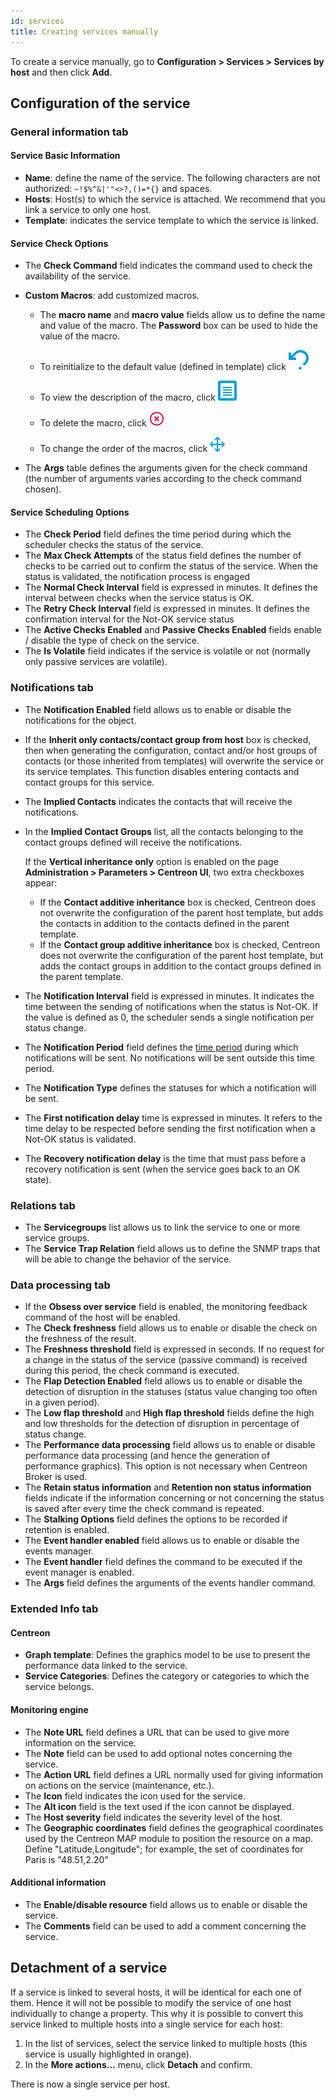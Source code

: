 ```yaml
---
id: services
title: Creating services manually
---
```


To create a service manually, go to **Configuration \> Services > Services by host** and then click **Add**.

## Configuration of the service

### General information tab

#### Service Basic Information

* **Name**: define the name of the service. The following characters are not authorized: `~!$%^&|'"<>?,()=*{}` and spaces.
* **Hosts**: Host(s) to which the service is attached. We recommend that you link a service to only one host.
* **Template**: indicates the service template to which the service is linked.

#### Service Check Options

* The **Check Command** field indicates the command used to check the availability of the service.

* **Custom Macros**: add customized macros.

   - The **macro name** and **macro value** fields allow us to define the name and value of the macro. The **Password** box
can be used to hide the value of the macro.

   - To reinitialize to the default value (defined in template) click ![image](../../assets/configuration/common/undo.png#thumbnail1)

   - To view the description of the macro, click ![image](../../assets/configuration/common/description.png#thumbnail1)

   - To delete the macro, click ![image](../../assets/configuration/common/delete.png#thumbnail1)

   - To change the order of the macros, click ![image](../../assets/configuration/common/move.png#thumbnail1)

* The **Args** table defines the arguments given for the check command (the number of arguments varies according to the
  check command chosen).

#### Service Scheduling Options

* The **Check Period** field defines the time period during which the scheduler checks the status of the service.
* The **Max Check Attempts** of the status field defines the number of checks to be carried out to confirm the status of
  the service. When the status is validated, the notification process is engaged
* The **Normal Check Interval** field is expressed in minutes. It defines the interval between checks when the service status is OK.
* The **Retry Check Interval** field is expressed in minutes. It defines the confirmation interval for the Not-OK service status
* The **Active Checks Enabled** and **Passive Checks Enabled** fields enable / disable the type of check on the service.
* The **Is Volatile** field indicates if the service is volatile or not (normally only passive services are volatile).

### Notifications tab

* The **Notification Enabled** field allows us to enable or disable the notifications for the object.
* If the **Inherit only contacts/contact group from host** box is checked, then when generating the configuration, contact
  and/or host groups of contacts (or those inherited from templates) will overwrite the service or its service
  templates. This function disables entering contacts and contact groups for this service.
* The **Implied Contacts** indicates the contacts that will receive the notifications.
* In the **Implied Contact Groups** list, all the contacts belonging to the contact groups defined will receive the notifications.
  
  If the **Vertical inheritance only** option is enabled on the page **Administration > Parameters > Centreon UI**, two extra checkboxes appear:

    * If the **Contact additive inheritance** box is checked, Centreon does not overwrite the configuration of the parent host template, but adds the contacts in addition to the contacts defined in the parent template.
    * If the **Contact group additive inheritance** box is checked, Centreon does not overwrite the configuration of the parent host template, but adds the contact groups in addition to the contact groups defined in the parent template.

* The **Notification Interval** field is expressed in minutes. It indicates the time between the sending of notifications
  when the status is Not-OK. If the value is defined as 0, the scheduler sends a single notification per status change.
* The **Notification Period** field defines the [time period](../basic-objects/timeperiods.md) during which notifications will be sent. No notifications will be sent outside this time period.
* The **Notification Type** defines the statuses for which a notification will be sent.
* The **First notification delay** time is expressed in minutes. It refers to the time delay to be respected before
  sending the first notification when a Not-OK status is validated.
* The **Recovery notification delay** is the time that must pass before a recovery notification is sent (when the service goes back to an OK state).

### Relations tab

* The **Servicegroups** list allows us to link the service to one or more service groups.
* The **Service Trap Relation** field allows us to define the SNMP traps that will be able to change the behavior of the service.

### Data processing tab

* If the **Obsess over service** field is enabled, the monitoring feedback command of the host will be enabled.
* The **Check freshness** field allows us to enable or disable the check on the freshness of the result.
* The **Freshness threshold** field is expressed in seconds. If no request for a change in the status
  of the service (passive command) is received during this period, the check command is executed.
* The **Flap Detection Enabled** field allows us to enable or disable the detection of disruption in the statuses (status
  value changing too often in a given period).
* The **Low flap threshold** and **High flap threshold** fields define the high and low thresholds for the detection of
  disruption in percentage of status change.
* The **Performance data processing** field allows us to enable or disable performance data processing (and hence the
  generation of performance graphics). This option is not necessary when Centreon Broker is used.
* The **Retain status information** and **Retention non status information** fields indicate if the information concerning
  or not concerning the status is saved after every time the check command is repeated.
* The **Stalking Options** field defines the options to be recorded if retention is enabled.
* The **Event handler enabled** field allows us to enable or disable the events manager.
* The **Event handler** field defines the command to be executed if the event manager is enabled.
* The **Args** field defines the arguments of the events handler command.

### Extended Info tab

#### Centreon

* **Graph template**: Defines the graphics model to be use to present the performance data linked to the service.
* **Service Categories**: Defines the category or categories to which the service belongs.

#### Monitoring engine

* The **Note URL** field defines a URL that can be used to give more information on the service.
* The **Note** field can be used to add optional notes concerning the service.
* The **Action URL** field defines a URL normally used for giving information on actions on the service (maintenance, etc.).
* The **Icon** field indicates the icon used for the service.
* The **Alt icon** field is the text used if the icon cannot be displayed.
* The **Host severity** field indicates the severity level of the host.
* The **Geographic coordinates** field defines the geographical coordinates used by the Centreon MAP module to position the resource on a map.
  Define "Latitude,Longitude"; for example, the set of coordinates for Paris is "48.51,2.20"

#### Additional information

* The **Enable/disable resource** field allows us to enable or disable the service.
* The **Comments** field can be used to add a comment concerning the service.

## Detachment of a service

If a service is linked to several hosts, it will be identical for each one of them. Hence it will not be possible to
modify the service of one host individually to change a property. This why it is possible to convert this service linked
to multiple hosts into a single service for each host:

1. In the list of services, select the service linked to multiple hosts (this service is usually highlighted in orange).
2. In the **More actions...** menu, click **Detach** and confirm.

There is now a single service per host.
